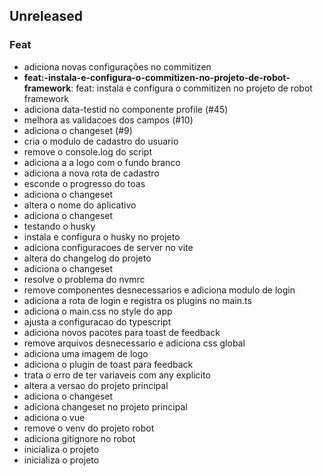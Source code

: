 ## Unreleased

### Feat

- adiciona novas configurações no commitizen
- **feat:-instala-e-configura-o-commitizen-no-projeto-de-robot-framework**: feat: instala e configura o commitizen no projeto de robot framework
- adiciona data-testid no componente profile (#45)
- melhora as validacoes dos campos (#10)
- adiciona o changeset (#9)
- cria o modulo de cadastro do usuario
- remove o console.log do script
- adiciona a a logo com o fundo branco
- adiciona a nova rota de cadastro
- esconde o progresso do toas
- adiciona o changeset
- altera o nome do aplicativo
- adiciona o changeset
- testando o husky
- instala e configura o husky no projeto
- adiciona configuracoes de server no vite
- altera do changelog do projeto
- adiciona o changeset
- resolve o problema do nvmrc
- remove componentes desnecessarios e adiciona modulo de login
- adiciona a rota de login e registra os plugins no main.ts
- adiciona o main.css no style do app
- ajusta a configuracao do typescript
- adiciona novos pacotes para toast de feedback
- remove arquivos desnecessario e adiciona css global
- adiciona uma imagem de logo
- adiciona o plugin de toast para feedback
- trata o erro de ter variaveis com any explicito
- altera a versao do projeto principal
- adiciona o changeset
- adiciona changeset no projeto principal
- adiciona o vue
- remove o venv do projeto robot
- adiciona gitignore no robot
- inicializa o projeto
- inicializa o projeto
